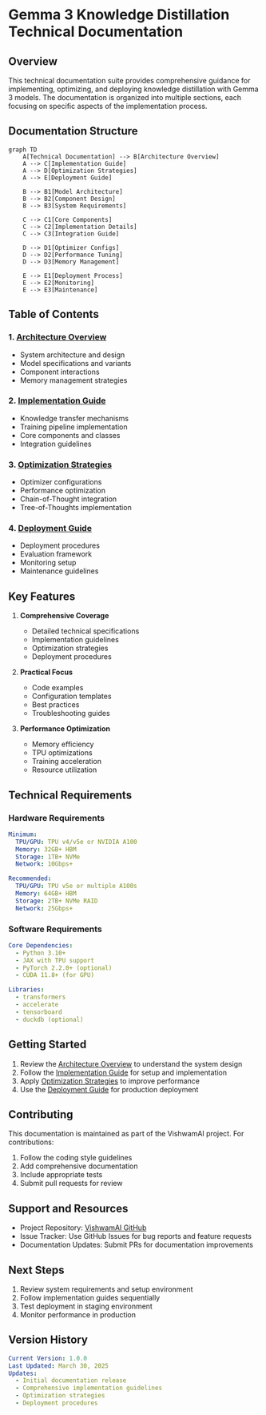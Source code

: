 # Gemma 3 Knowledge Distillation Technical Documentation

## Overview

This technical documentation suite provides comprehensive guidance for implementing, optimizing, and deploying knowledge distillation with Gemma 3 models. The documentation is organized into multiple sections, each focusing on specific aspects of the implementation process.

## Documentation Structure

```mermaid
graph TD
    A[Technical Documentation] --> B[Architecture Overview]
    A --> C[Implementation Guide]
    A --> D[Optimization Strategies]
    A --> E[Deployment Guide]
    
    B --> B1[Model Architecture]
    B --> B2[Component Design]
    B --> B3[System Requirements]
    
    C --> C1[Core Components]
    C --> C2[Implementation Details]
    C --> C3[Integration Guide]
    
    D --> D1[Optimizer Configs]
    D --> D2[Performance Tuning]
    D --> D3[Memory Management]
    
    E --> E1[Deployment Process]
    E --> E2[Monitoring]
    E --> E3[Maintenance]
```

## Table of Contents

### 1. [Architecture Overview](01_architecture.md)
- System architecture and design
- Model specifications and variants
- Component interactions
- Memory management strategies

### 2. [Implementation Guide](02_distillation_implementation.md)
- Knowledge transfer mechanisms
- Training pipeline implementation
- Core components and classes
- Integration guidelines

### 3. [Optimization Strategies](03_optimization_strategies.md)
- Optimizer configurations
- Performance optimization
- Chain-of-Thought integration
- Tree-of-Thoughts implementation

### 4. [Deployment Guide](04_deployment_guide.md)
- Deployment procedures
- Evaluation framework
- Monitoring setup
- Maintenance guidelines

## Key Features

1. **Comprehensive Coverage**
   - Detailed technical specifications
   - Implementation guidelines
   - Optimization strategies
   - Deployment procedures

2. **Practical Focus**
   - Code examples
   - Configuration templates
   - Best practices
   - Troubleshooting guides

3. **Performance Optimization**
   - Memory efficiency
   - TPU optimizations
   - Training acceleration
   - Resource utilization

## Technical Requirements

### Hardware Requirements
```yaml
Minimum:
  TPU/GPU: TPU v4/v5e or NVIDIA A100
  Memory: 32GB+ HBM
  Storage: 1TB+ NVMe
  Network: 10Gbps+

Recommended:
  TPU/GPU: TPU v5e or multiple A100s
  Memory: 64GB+ HBM
  Storage: 2TB+ NVMe RAID
  Network: 25Gbps+
```

### Software Requirements
```yaml
Core Dependencies:
  - Python 3.10+
  - JAX with TPU support
  - PyTorch 2.2.0+ (optional)
  - CUDA 11.8+ (for GPU)

Libraries:
  - transformers
  - accelerate
  - tensorboard
  - duckdb (optional)
```

## Getting Started

1. Review the [Architecture Overview](01_architecture.md) to understand the system design
2. Follow the [Implementation Guide](02_distillation_implementation.md) for setup and implementation
3. Apply [Optimization Strategies](03_optimization_strategies.md) to improve performance
4. Use the [Deployment Guide](04_deployment_guide.md) for production deployment

## Contributing

This documentation is maintained as part of the VishwamAI project. For contributions:
1. Follow the coding style guidelines
2. Add comprehensive documentation
3. Include appropriate tests
4. Submit pull requests for review

## Support and Resources

- Project Repository: [VishwamAI GitHub](https://github.com/kasinadhsarma/VishwamAI)
- Issue Tracker: Use GitHub Issues for bug reports and feature requests
- Documentation Updates: Submit PRs for documentation improvements

## Next Steps

1. Review system requirements and setup environment
2. Follow implementation guides sequentially
3. Test deployment in staging environment
4. Monitor performance in production

## Version History

```yaml
Current Version: 1.0.0
Last Updated: March 30, 2025
Updates:
  - Initial documentation release
  - Comprehensive implementation guidelines
  - Optimization strategies
  - Deployment procedures
